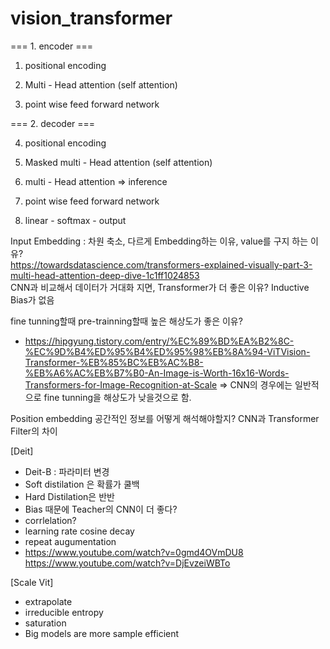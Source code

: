 # vision_transformer

=== 1. encoder === 

1) positional encoding 

2) Multi - Head attention (self attention) 

3) point wise feed forward network 

=== 2. decoder === 

4) positional encoding 

5) Masked multi - Head attention (self attention) 

6) multi - Head attention => inference

7) point wise feed forward network 

8) linear - softmax - output 


Input Embedding : 차원 축소, 다르게 Embedding하는 이유, value를 구지 하는 이유?  
https://towardsdatascience.com/transformers-explained-visually-part-3-multi-head-attention-deep-dive-1c1ff1024853  
CNN과 비교해서 데이터가 거대화 지면, Transformer가 더 좋은 이유?  Inductive Bias가 없음  

fine tunning할때 pre-trainning할때 높은 해상도가 좋은 이유? 
* https://hipgyung.tistory.com/entry/%EC%89%BD%EA%B2%8C-%EC%9D%B4%ED%95%B4%ED%95%98%EB%8A%94-ViTVision-Transformer-%EB%85%BC%EB%AC%B8-%EB%A6%AC%EB%B7%B0-An-Image-is-Worth-16x16-Words-Transformers-for-Image-Recognition-at-Scale 
=> CNN의 경우에는 일반적으로 fine tunning을 해상도가 낮을것으로 함.  

Position embedding 공간적인 정보를 어떻게 해석해야할지? 
CNN과 Transformer Filter의 차이  


[Deit]
- Deit-B : 파라미터 변경
- Soft distilation 은 확률가 쿨백
- Hard Distilation은 반반
- Bias 때문에 Teacher의 CNN이 더 좋다?
- corrlelation?
- learning rate cosine decay
- repeat augumentation
- https://www.youtube.com/watch?v=0gmd4OVmDU8
https://www.youtube.com/watch?v=DjEvzeiWBTo

[Scale Vit]
- extrapolate
- irreducible entropy
- saturation
- Big models are more sample efficient
